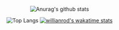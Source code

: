<div align="center">

![Anurag's github stats](https://github-readme-stats.vercel.app/api?username=kgh2120&show_icons=true&theme=tokyonight&count_private=true)

![Top Langs](https://github-readme-stats.vercel.app/api/top-langs/?username=kgh2120&layout=compact&theme=tokyonight)
[![willianrod's wakatime stats](https://github-readme-stats.vercel.app/api/wakatime?username=kgh2120)](https://github.com/anuraghazra/github-readme-stats)
</div>

